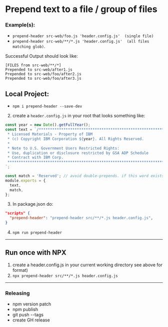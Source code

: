 # Prepend text to a file / group of files
###  Example(s):
  - `prepend-header src-web/foo.js 'header.config.js'  (single file)`
  - `prepend-header src-web/**/*.js 'header.config.js'  (all files matching glob)`.

Successful Output should look like:
```
[FILES from src-web/**/*]
Prepended to src-web/after1.js
Prepended to src-web/foo/after2.js
Prepended to src-web/foo/after3.js
```

## Local Project:

-  `npm i prepend-header --save-dev`

2. create a `header.config.js` in your root that looks something like:
```js
const year = new Date().getFullYear();
const text = `/*******************************************************************************
 * Licensed Materials - Property of IBM
 * (c) Copyright IBM Corporation ${year}. All Rights Reserved.
 *
 * Note to U.S. Government Users Restricted Rights:
 * Use, duplication or disclosure restricted by GSA ADP Schedule
 * Contract with IBM Corp.
 *******************************************************************************/
`;

const match = 'Reserved'; // avoid double-prepends. if this word exists in a file, that file gets skipped.
module.exports = {
  text,
  match,
};
```
3. In package.json do:
```json
"scripts" {
  "prepend-header": "prepend-header src/**/*.js header.config.js",
}
```
4. `npm run prepend-header`
----
## Run once with NPX
1. create a header.config.js in your current working directory see above for format)
2. `npx prepend-header src/**/*.js header.config.js`

---
### Releasing
- npm version patch
- npm publish
- git push --tags
- create GH release
